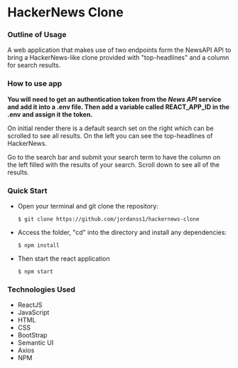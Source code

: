 <h1><b>HackerNews Clone</b></h1>

<h3><b>Outline of Usage</b></h3>

A web application that makes use of two endpoints form the NewsAPI API to bring a HackerNews-like clone provided with "top-headlines" and a column for search results.

<h3><b>How to use app</b></h3>

<b>You will need to get an authentication token from the <i>News API</i> service and add it into a .env file. Then add a variable called REACT_APP_ID in the .env and assign it the token.</b>

On initial render there is a default search set on the right which can be scrolled to see all results. On the left you can see the top-headlines of HackerNews.

Go to the search bar and submit your search term to have the column on the left filled with the results of your search. Scroll down to see all of the results.

<h3><b>Quick Start</b></h3>

<ul>
   <li> Open your terminal and git clone the repository: </li>

    $ git clone https://github.com/jordanss1/hackernews-clone

<li>
    Access the folder, "cd" into the directory and install any dependencies:

    $ npm install

</li>

<li>
    Then start the react application

    $ npm start

</li>

</ul>

<h3><b>Technologies Used</b></h3>
<ul>
   <li> ReactJS </li>
   <li>JavaScript</li>
   <li>HTML</li>
   <li>CSS</li>
    <li>BootStrap</li>
    <li>Semantic UI</li>
    <li>Axios</li>
    <li>NPM</li>
</ul>
